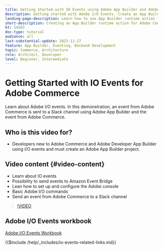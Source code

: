 ```yaml
---
title: Getting Started with IO Events using Adobe App Builder and Adobe Commerce
description: Getting started with Adobe I/O Events. Create an App Builder runtime action for Adobe Commerce events.
landing-page-description: Learn how to use App Builder runtime action for Adobe Commerce Events.
short-description: Creating an App Builder runtime action for Adobe Commerce events.
kt: 14583
doc-type: tutorial
audience: all
last-substantial-update: 2023-11-27
feature: App Builder, Eventing, Backend Development
topic: Commerce, Architecture
role: Architect, Developer
level: Beginner, Intermediate
---
```

# Getting Started with IO Events for Adobe Commerce

Learn about Adobe I/O events. In this demonstration, an event from Adobe Commerce is sent to a Slack channel using Adobe App Builder and the event from Adobe Commerce.

## Who is this video for?

* Developers new to Adobe Commerce and Adobe Developer App Builder using I/O events and must create an Adobe App Builder project.

## Video content {#video-content}

* Learn about IO events
* Possibility to send events to Amazon Event Bridge
* Lean how to set up and configure the Adobe console
* Basic Adobe I/O commands
* Send an event from Adobe Commerce to a Slack channel

>[!VIDEO](https://video.tv.adobe.com/v/3425834?learn=on)

## Adobe I/O Events workbook

[Adobe I/O Events Workbook](../assets/io-events/IO-Events-Workbook.pdf)

{{$include /help/_includes/io-events-related-links.md}}
